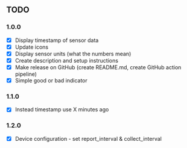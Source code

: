 
## TODO
### 1.0.0
- [x] Display timestamp of sensor data
- [x] Update icons
- [x] Display sensor units (what the numbers mean)
- [x] Create description and setup instructions
- [x] Make release on GitHub (create README.md, create GitHub action pipeline)
- [x] Simple good or bad indicator

### 1.1.0
- [x] Instead timestamp use X minutes ago

### 1.2.0
- [x] Device configuration - set report_interval & collect_interval
